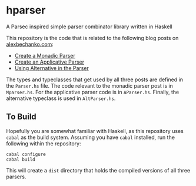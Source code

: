 hparser
=======

A Parsec inspired simple parser combinator library written in Haskell

This repository is the code that is related to the following blog posts on [alexbechanko.com](alexbechanko.com):


* [Create a Monadic Parser](alexbechanko.com/create-monadic-parser.html)
* [Create an Applicative Parser](alexbechanko.com/create-applicative-parser.html)
* [Using Alternative in the Parser](alexbechanko.com/create-alternative-parser.html)

The types and typeclasses that get used by all three posts are defined in the `Parser.hs` file. The code relevant to the monadic parser post is in `Mparser.hs`. For the applicative parser code is in `AParser.hs`. Finally, the alternative typeclass is used in `AltParser.hs`.


## To Build
Hopefully you are somewhat familiar with Haskell, as this repository uses `cabal` as the build system. Assuming you have `cabal` installed, run the following within the repository:

```
cabal configure
cabal build
```

This will create a `dist` directory that holds the compiled versions of all three parsers.